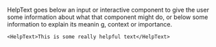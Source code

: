 HelpText goes below an input or interactive component to give the user some information about what
that component might do, or below some information to explain its meanin  g, context or importance.

```
<HelpText>This is some really helpful text</HelpText>
```